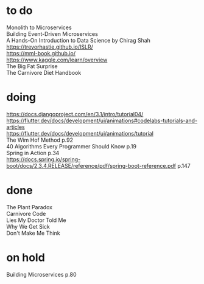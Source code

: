 # to do    
Monolith to Microservices  
Building Event-Driven Microservices  
A Hands-On Introduction to Data Science by Chirag Shah  
https://trevorhastie.github.io/ISLR/  
https://mml-book.github.io/  
https://www.kaggle.com/learn/overview  
The Big Fat Surprise  
The Carnivore Diet Handbook  
# doing
https://docs.djangoproject.com/en/3.1/intro/tutorial04/  
https://flutter.dev/docs/development/ui/animations#codelabs-tutorials-and-articles  
https://flutter.dev/docs/development/ui/animations/tutorial  
The Wim Hof Method p.92  
40 Algorithms Every Programmer Should Know p.19  
Spring in Action p.34  
https://docs.spring.io/spring-boot/docs/2.3.4.RELEASE/reference/pdf/spring-boot-reference.pdf p.147  
# done
The Plant Paradox  
Carnivore Code  
Lies My Doctor Told Me  
Why We Get Sick  
Don't Make Me Think  
# on hold
Building Microservices p.80  
